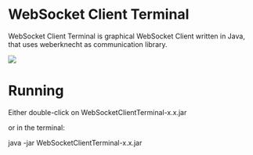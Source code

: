 WebSocket Client Terminal
=========================

WebSocket Client Terminal is graphical WebSocket Client written in Java,
that uses weberknecht as communication library.

[![](https://s3-eu-west-1.amazonaws.com/filereleases/WebSocket-Client-Terminal/WebSocket_Client_Terminal_Screenshot.png)](https://s3-eu-west-1.amazonaws.com/filereleases/WebSocket-Client-Terminal/WebSocket_Client_Terminal_Screenshot.png)


Running
=======

Either double-click on WebSocketClientTerminal-x.x.jar

or in the terminal:

java -jar WebSocketClientTerminal-x.x.jar